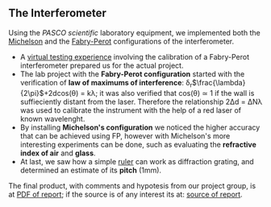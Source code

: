 ## The Interferometer
Using the *PASCO scientific* laboratory equipment, we implemented both the [Michelson](/Interferometer/Michelson) and the [Fabry-Perot](/Interferometer/Fabry-Perot) configurations of the interferometer.

- A [virtual testing experience](/Interferometer/Virtual_experiment) involving the calibration of a Fabry-Perot interferometer prepared us for the actual project.
- The lab project with the **Fabry-Perot configuration** started with the verification of **law of maximums of interference**: &delta;<sub>r</sub>$\frac{\lambda}{2\pi}$+2dcos(&theta;) = k&lambda;; it was also verified that cos(&theta;) $\simeq$ 1 if the wall is suffieciently distant from the laser. Therefore the relationship 2&Delta;d = &Delta;N&lambda; was used to calibrate the instrument with the help of a red laser of known wavelenght.
- By installing **Michelson's configuration** we noticed the higher accuracy that can be achieved using FP, however with Michelson's more interesting experiments can be done, such as evaluating the **refractive index of air** and **glass**.
- At last, we saw how a simple [ruler](/Interferometer/Ruler) can work as diffraction grating, and determined an estimate of its **pitch** (1mm).

The final product, with comments and hypotesis from our project group, is at [PDF of report](/Interferometer/interferometer_report.pdf); if the source is of any interest its at: [source of report](/Interferometer/interferometer_report.tex).
